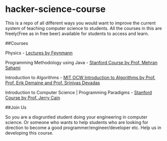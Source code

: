 hacker-science-course
=====================

This is a repo of all different ways you would want to improve the current system of teaching computer science to students.
All the courses in this are freely(Free as in free beer) available for students to access and learn.

##Courses

Physics - [Lectures by Feynmann](www.feynmanlectures.caltech.edu/)

Programming Methodology using Java - [Stanford Course by Prof. Mehran Sahami](http://web.stanford.edu/class/cs106a/)

Introduction to Algorithms - [MIT OCW Introduction to Algorithms by Prof. Prof. Erik Demaine and Prof. Srinivas Devadas](http://ocw.mit.edu/courses/electrical-engineering-and-computer-science/6-006-introduction-to-algorithms-fall-2011/)

Introduction to Computer Science | Programming Paradigms - [Stanford Course by Prof. Jerry Cain](http://see.stanford.edu/see/courseinfo.aspx?coll=2d712634-2bf1-4b55-9a3a-ca9d470755ee)




##Join Us

So you are a disgruntled student doing your engineering in computer science. Or someone who wants to help students who are looking for direction to become a good programmer/engineer/developer etc. Help us in developing this course.
